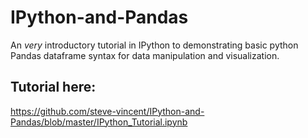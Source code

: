 # IPython-and-Pandas
An *very* introductory tutorial in IPython to demonstrating basic python Pandas dataframe syntax for data manipulation and visualization.

## Tutorial here: 

https://github.com/steve-vincent/IPython-and-Pandas/blob/master/IPython_Tutorial.ipynb
